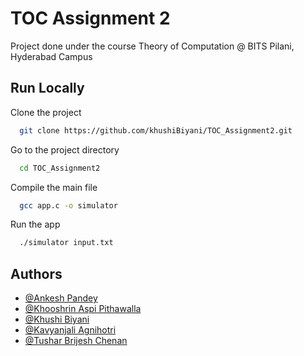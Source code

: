 # TOC Assignment 2

Project done under the course Theory of Computation @ BITS Pilani, Hyderabad Campus

## Run Locally

Clone the project

```bash
  git clone https://github.com/khushiBiyani/TOC_Assignment2.git
```

Go to the project directory

```bash
  cd TOC_Assignment2
```

Compile the main file

```bash
  gcc app.c -o simulator
```

Run the app

```bash
  ./simulator input.txt
```

## Authors

- [@Ankesh Pandey]()
- [@Khooshrin Aspi Pithawalla]()
- [@Khushi Biyani]()
- [@Kavyanjali Agnihotri]()
- [@Tushar Brijesh Chenan]()
